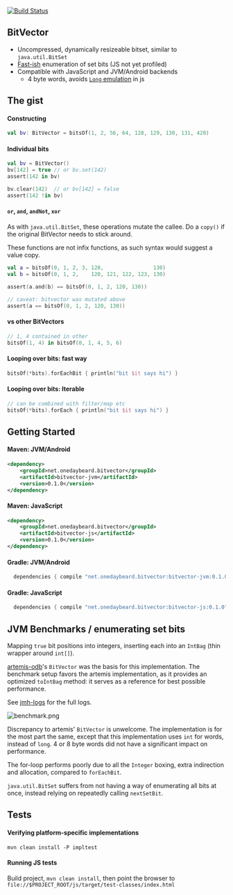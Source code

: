 [![Build Status](https://travis-ci.org/junkdog/bitvector.svg)](https://travis-ci.org/junkdog/bitvector)

## BitVector

- Uncompressed, dynamically resizeable bitset, similar to `java.util.BitSet`
- [Fast-ish][bench] enumeration of set bits (JS not yet profiled) 
- Compatible with JavaScript and JVM/Android backends
  - 4 byte words, avoids [`Long` emulation][long-emu] in js

 [long-emu]: https://kotlinlang.org/docs/reference/js-to-kotlin-interop.html#representing-kotlin-types-in-javascript 
 [bench]: https://github.com/junkdog/bitvector#jvm-benchmarks--enumerating-set-bits
 
## The gist

#### Constructing
```kotlin
val bv: BitVector = bitsOf(1, 2, 56, 64, 128, 129, 130, 131, 420)
```


#### Individual bits
```kotlin
val bv = BitVector()
bv[142] = true // or bv.set(142)
assert(142 in bv)

bv.clear(142)  // or bv[142] = false
assert(142 !in bv)
```


#### `or`, `and`, `andNot`, `xor`
As with `java.util.BitSet`, these operations mutate the callee. Do a `copy()` if the original BitVector needs to stick around.

These functions are not infix functions, as such syntax would suggest a value copy.
  
```kotlin
val a = bitsOf(0, 1, 2, 3, 120,                130)
val b = bitsOf(0, 1, 2,    120, 121, 122, 123, 130)

assert(a.and(b) == bitsOf(0, 1, 2, 120, 130))

// caveat: bitvector was mutated above
assert(a == bitsOf(0, 1, 2, 120, 130))
```


#### vs other BitVectors
```kotlin
// 1, 4 contained in other 
bitsOf(1, 4) in bitsOf(0, 1, 4, 5, 6) 
```

#### Looping over bits: fast way
```kotlin
bitsOf(*bits).forEachBit { println("bit $it says hi") }
```


#### Looping over bits: Iterable<Int>
```kotlin
// can be combined with filter/map etc
bitsOf(*bits).forEach { println("bit $it says hi") }
```

## Getting Started

#### Maven: JVM/Android

```xml
<dependency>
	<groupId>net.onedaybeard.bitvector</groupId>
	<artifactId>bitvector-jvm</artifactId>
	<version>0.1.0</version>
</dependency>
```

#### Maven: JavaScript

```xml
<dependency>
	<groupId>net.onedaybeard.bitvector</groupId>
	<artifactId>bitvector-js</artifactId>
	<version>0.1.0</version>
</dependency>
```

#### Gradle: JVM/Android

```groovy
  dependencies { compile "net.onedaybeard.bitvector:bitvector-jvm:0.1.0" }
```

#### Gradle: JavaScript

```groovy
  dependencies { compile "net.onedaybeard.bitvector:bitvector-js:0.1.0" }
```


## JVM Benchmarks / enumerating set bits

Mapping `true` bit positions into integers, inserting each into an `IntBag` (thin wrapper around `int[]`).
 
[artemis-odb](https://github.com/junkdog/artemis-odb)'s `BitVector` was the basis for this implementation. The benchmark setup favors the artemis implementation, as it provides an optimized `toIntBag` method: it serves as a reference for best possible performance.

See [jmh-logs](https://github.com/junkdog/bitvector/tree/master/jmh-logs) for the full logs.

![benchmark.png](http://junkdog.github.io/images/bitvector-jmh.png)

Discrepancy to artemis' `BitVector` is unwelcome. The implementation is for the most part the same, except that this implementation uses `int` for words, instead of `long`. 4 or 8 byte words did not have a significant impact on performance.

The for-loop performs poorly due to all the `Integer` boxing, extra indirection and allocation, compared to `forEachBit`.   

`java.util.BitSet` suffers from not having a way of enumerating all bits at once, instead relying on repeatedly calling `nextSetBit`. 


## Tests

#### Verifying platform-specific implementations
```
mvn clean install -P impltest
```

#### Running JS tests
Build project, `mvn clean install`, then point the browser to `file://$PROJECT_ROOT/js/target/test-classes/index.html`
